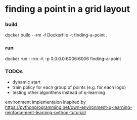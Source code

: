 # finding a point in a grid layout


### build
docker build --rm -f Dockerfile -t finding-a-point .

### run
docker run --rm -it -p 0.0.0.0:6006:6006 finding-a-point


### TODOs
- dynamic start
- train policy for each group of points (e.g. for each logo)
- testing other algorithms instead of q-learning


environment implementaion inspired by 
https://pythonprogramming.net/own-environment-q-learning-reinforcement-learning-python-tutorial/


